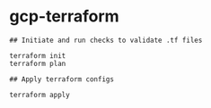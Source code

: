 # gcp-terraform


```
## Initiate and run checks to validate .tf files

terraform init
terraform plan

## Apply terraform configs

terraform apply
```
